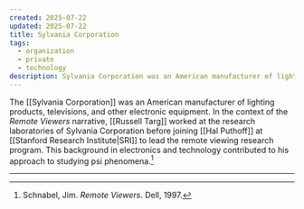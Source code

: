 ```yaml
---
created: 2025-07-22
updated: 2025-07-22
title: Sylvania Corporation
tags:
  - organization
  - private
  - technology
description: Sylvania Corporation was an American manufacturer of lighting products, televisions, and other electronic equipment.
---
```


The [[Sylvania Corporation]] was an American manufacturer of lighting products, televisions, and other electronic equipment. In the context of the *Remote Viewers* narrative, [[Russell Targ]] worked at the research laboratories of Sylvania Corporation before joining [[Hal Puthoff]] at [[Stanford Research Institute|SRI]] to lead the remote viewing research program. This background in electronics and technology contributed to his approach to studying psi phenomena.[^1]

---

[^1]: Schnabel, Jim. *Remote Viewers*. Dell, 1997.